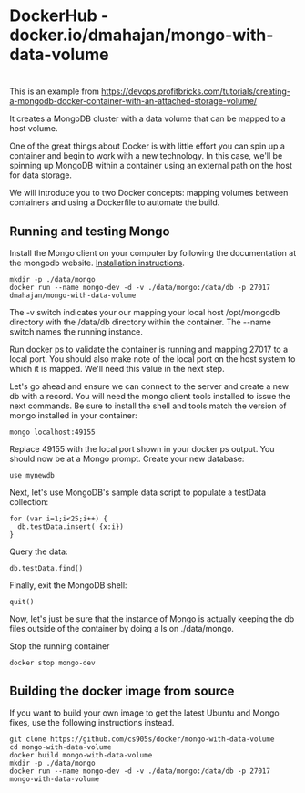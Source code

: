 # DockerHub - docker.io/dmahajan/mongo-with-data-volume
#
This is an example from https://devops.profitbricks.com/tutorials/creating-a-mongodb-docker-container-with-an-attached-storage-volume/

It creates a MongoDB cluster with a data volume that can be mapped to a host volume.

One of the great things about Docker is with little effort you can spin up a container and begin to work with a new technology. In this case, we'll be spinning up MongoDB within a container using an external path on the host for data storage.

We will introduce you to two Docker concepts: mapping volumes between containers and using a Dockerfile to automate the build.

## Running and testing Mongo
Install the Mongo client on your computer by following the documentation at the mongodb website. [Installation instructions](https://docs.mongodb.org/manual/installation/).
```
mkdir -p ./data/mongo
docker run --name mongo-dev -d -v ./data/mongo:/data/db -p 27017 dmahajan/mongo-with-data-volume
```
The -v switch indicates your our mapping your local host /opt/mongodb directory with the /data/db directory within the container. The --name switch names the running instance.

Run docker ps to validate the container is running and mapping 27017 to a local port. You should also make note of the local port on the host system to which it is mapped. We'll need this value in the next step.

Let's go ahead and ensure we can connect to the server and create a new db with a record. You will need the mongo client tools installed to issue the next commands. Be sure to install the shell and tools match the version of mongo installed in your container:
```
mongo localhost:49155
```
Replace 49155 with the local port shown in your docker ps output.
You should now be at a Mongo prompt.
Create your new database:
```
use mynewdb
```
Next, let's use MongoDB's sample data script to populate a testData collection:
```
for (var i=1;i<25;i++) {
  db.testData.insert( {x:i})
}
```
Query the data:
```
db.testData.find()
```
Finally, exit the MongoDB shell:
```
quit()
```
Now, let's just be sure that the instance of Mongo is actually keeping the db files outside of the container by doing a ls on ./data/mongo.

Stop the running container
```
docker stop mongo-dev
```

## Building the docker image from source
If you want to build your own image to get the latest Ubuntu and Mongo fixes, use the following instructions instead.
```
git clone https://github.com/cs905s/docker/mongo-with-data-volume
cd mongo-with-data-volume
docker build mongo-with-data-volume
mkdir -p ./data/mongo
docker run --name mongo-dev -d -v ./data/mongo:/data/db -p 27017 mongo-with-data-volume
```

